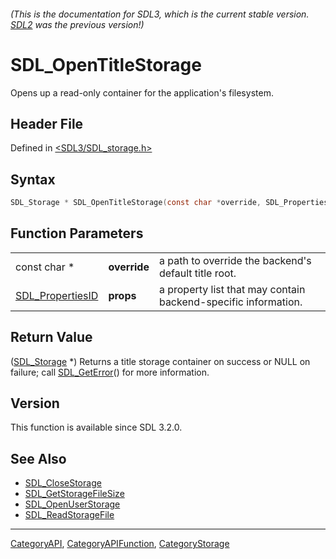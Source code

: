 ###### (This is the documentation for SDL3, which is the current stable version. [SDL2](https://wiki.libsdl.org/SDL2/) was the previous version!)
# SDL_OpenTitleStorage

Opens up a read-only container for the application's filesystem.

## Header File

Defined in [<SDL3/SDL_storage.h>](https://github.com/libsdl-org/SDL/blob/main/include/SDL3/SDL_storage.h)

## Syntax

```c
SDL_Storage * SDL_OpenTitleStorage(const char *override, SDL_PropertiesID props);
```

## Function Parameters

|                                      |              |                                                                |
| ------------------------------------ | ------------ | -------------------------------------------------------------- |
| const char *                         | **override** | a path to override the backend's default title root.           |
| [SDL_PropertiesID](SDL_PropertiesID) | **props**    | a property list that may contain backend-specific information. |

## Return Value

([SDL_Storage](SDL_Storage) *) Returns a title storage container on success
or NULL on failure; call [SDL_GetError](SDL_GetError)() for more
information.

## Version

This function is available since SDL 3.2.0.

## See Also

- [SDL_CloseStorage](SDL_CloseStorage)
- [SDL_GetStorageFileSize](SDL_GetStorageFileSize)
- [SDL_OpenUserStorage](SDL_OpenUserStorage)
- [SDL_ReadStorageFile](SDL_ReadStorageFile)

----
[CategoryAPI](CategoryAPI), [CategoryAPIFunction](CategoryAPIFunction), [CategoryStorage](CategoryStorage)

